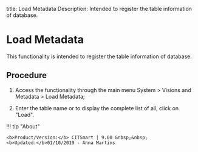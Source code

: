 title: Load Metadata
Description: Intended to register the table information of database.
# Load Metadata

This functionality is intended to register the table information of database.

Procedure
-------------

1.  Access the functionality through the main menu System \> Visions and
    Metadata \> Load Metadata;

2.  Enter the table name or to display the complete list of all, click on
    "Load".

!!! tip "About"

    <b>Product/Version:</b> CITSmart | 9.00 &nbsp;&nbsp;
    <b>Updated:</b>01/10/2019 - Anna Martins
